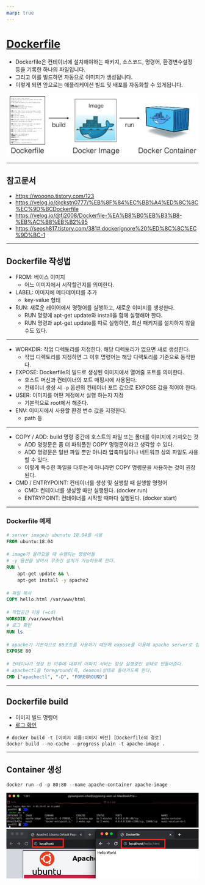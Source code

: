 ```yaml
---
marp: true
---
```

# [Dockerfile](https://docs.docker.com/engine/reference/builder/)
- Dockerfile은 컨테이너에 설치해야하는 패키지, 소스코드, 명령어, 환경변수설정 등을 기록한 하나의 파일입니다. 
- 그리고 이를 빌드하면 자동으로 이미지가 생성됩니다. 
- 이렇게 되면 앞으로는 애플리케이션 빌드 및 배포를 자동화할 수 있게됩니다.

![Alt text](./img/dockerfile/image.png)

---
## 참고문서
- https://wooono.tistory.com/123
- https://velog.io/@ckstn0777/%EB%8F%84%EC%BB%A4%ED%8C%8C%EC%9D%BCDockerfile
- https://velog.io/@fj2008/Dockerfile-%EA%B8%B0%EB%B3%B8-%EB%AC%B8%EB%B2%95
- https://seosh817.tistory.com/381#.dockerignore%20%ED%8C%8C%EC%9D%BC-1

---
## Dockerfile 작성법 
- FROM: 베이스 이미지 
  - 어느 이미지에서 시작할건지를 의미한다.
- LABEL: 이미지에 메타데이터를 추가
  - key-value 형태 
- RUN: 새로운 레이어에서 명령어를 실행하고, 새로운 이미지를 생성한다. 
  - RUN 명령에 apt-get update와 install을 함께 실행해야 한다. 
  - RUN 명령과 apt-get update를 따로 실행하면, 최신 패키지를 설치하지 않을 수도 있다. 

---
- WORKDIR: 작업 디렉토리를 지정한다. 해당 디렉토리가 없으면 새로 생성한다. 
  - 작업 디렉토리를 지정하면 그 이후 명령어는 해당 디렉토리를 기준으로 동작한다. 
- EXPOSE: Dockerfile의 빌드로 생성된 이미지에서 열어줄 포트를 의미한다. 
  - 호스트 머신과 컨테이너의 포트 매핑시에 사용된다.
  - 컨테이너 생성 시 `-p` 옵션의 컨테이너 포트 값으로 EXPOSE 값을 적어야 한다. 
- USER: 이미지를 어떤 계정에서 실행 하는지 지정 
  - 기본적으로 root에서 해준다.
- ENV: 이미지에서 사용할 환경 변수 값을 지정한다. 
  - path 등 

---
- COPY / ADD: build 명령 중간에 호스트의 파일 또는 폴더를 이미지에 가져오는 것 
  - ADD 명령문은 좀 더 파워풀한 COPY 명령문이라고 생각할 수 있다. 
  - ADD 명령문은 일반 파일 뿐만 아니라 압축파일이나 네트워크 상의 파일도 사용할 수 있다. 
  - 이렇게 특수한 파일을 다루는게 아니라면 COPY 명령문을 사용하는 것이 권장된다. 
- CMD / ENTRYPOINT: 컨테이너를 생성 및 실행할 때 실행할 명령어 
  - CMD: 컨테이너를 생성할 때만 실행된다. (docker run) 
  - ENTRYPOINT: 컨테이너를 시작할 때마다 실행된다. (docker start)

---
### Dockerfile 예제 

```Dockerfile
# server image는 ubunutu 18.04를 사용
FROM ubuntu:18.04 

# image가 올라갔을 때 수행되는 명령어들
# -y 옵션을 넣어서 무조건 설치가 가능하도록 한다.
RUN \
    apt-get update && \
    apt-get install -y apache2

# 파일 복사 
COPY hello.html /var/www/html

# 작업공간 이동 (=cd)
WORKDIR /var/www/html
# 로그 확인 
RUN ls

# apache가 기본적으로 80포트를 사용하기 때문에 expose를 이용해 apache server로 접근이 가능하도록 한다.
EXPOSE 80 

# 컨테이너가 생성 된 이후에 내부의 아파치 서버는 항상 실행중인 상태로 만들어준다.
# apachectl을 foreground(즉, deamon)상태로 돌아가도록 한다.
CMD ["apachectl", "-D", "FOREGROUND"]
```

---
## Dockerfile build
- 이미지 빌드 명령어 
- [로그 확인](https://stackoverflow.com/questions/34213837/dockerfile-how-to-redirect-the-output-of-a-run-command-to-a-variable) 
```shell
# docker build -t [이미지 이름:이미지 버전] [Dockerfile의 경로]
docker build --no-cache --progress plain -t apache-image .
```

---
## Container 생성
```shell
docker run -d -p 80:80 --name apache-container apache-image
```
![Alt text](./img/dockerfile/image-2.png)
![Alt text](./img/dockerfile/image-4.png)


